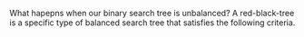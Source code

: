 What hapepns when our binary search tree is unbalanced? A red-black-tree is a specific type of balanced search tree that satisfies the following criteria.
